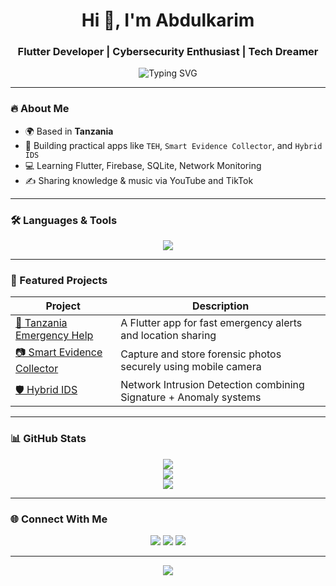 <h1 align="center">Hi 👋, I'm Abdulkarim</h1>
<h3 align="center">Flutter Developer | Cybersecurity Enthusiast | Tech Dreamer</h3>

<p align="center">
  <img src="https://readme-typing-svg.demolab.com?font=Fira+Code&size=24&pause=1000&center=true&vCenter=true&width=435&lines=Building+mobile+apps+with+Flutter...;Exploring+Cybersecurity...;Loving+Clean+Code+%F0%9F%92%BB" alt="Typing SVG" />
</p>

---

### 🔥 About Me

- 🌍 Based in **Tanzania**
- 📱 Building practical apps like `TEH`, `Smart Evidence Collector`, and `Hybrid IDS`
- 💻 Learning Flutter, Firebase, SQLite, Network Monitoring
- ✍️ Sharing knowledge & music via YouTube and TikTok

---

### 🛠️ Languages & Tools

<p align="center">
  <img src="https://skillicons.dev/icons?i=flutter,dart,firebase,sqlite,androidstudio,vscode,github,linux" />
</p>

---

### 🚀 Featured Projects

| Project | Description |
|--------|-------------|
| [🚨 Tanzania Emergency Help](https://github.com/AbdulKTech/TanzaniaEmergencyHelp) | A Flutter app for fast emergency alerts and location sharing |
| [📷 Smart Evidence Collector](https://github.com/AbdulKTech/SmartEvidenceCollector) | Capture and store forensic photos securely using mobile camera |
| [🛡️ Hybrid IDS](https://github.com/AbdulKTech/HybridIDS) | Network Intrusion Detection combining Signature + Anomaly systems |

---

### 📊 GitHub Stats

<p align="center">
  <img src="https://github-readme-stats.vercel.app/api?username=AbdulKTech&show_icons=true&theme=tokyonight" />
  <br/>
  <img src="https://github-readme-streak-stats.herokuapp.com?user=AbdulKTech&theme=tokyonight" />
  <br/>
  <img src="https://github-readme-stats.vercel.app/api/top-langs/?username=AbdulKTech&layout=compact&theme=tokyonight" />
</p>

---

### 🌐 Connect With Me

<p align="center">
  <a href="https://linkedin.com/in/yourname"><img src="https://img.shields.io/badge/LinkedIn-blue?logo=linkedin&logoColor=white" /></a>
  <a href="https://youtube.com/@yourchannel"><img src="https://img.shields.io/badge/YouTube-red?logo=youtube&logoColor=white" /></a>
  <a href="https://twitter.com/yourhandle"><img src="https://img.shields.io/badge/Twitter-1DA1F2?logo=twitter&logoColor=white" /></a>
</p>

---

<p align="center">
  <img src="https://github-profile-trophy.vercel.app/?username=AbdulKTech&theme=onedark&row=1&margin-w=10&no-bg=true" />
</p>
